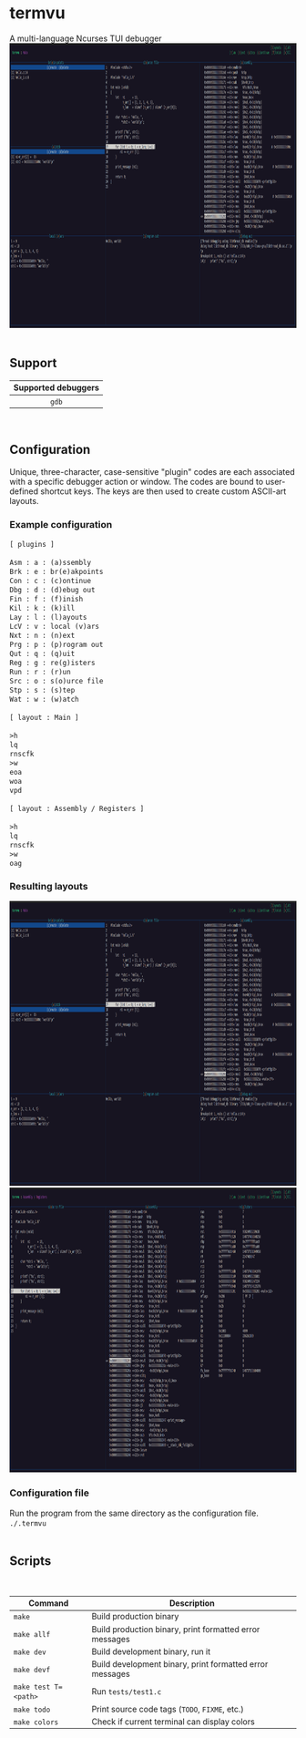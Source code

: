 
# termvu

A multi-language Ncurses TUI debugger
<br />
<img src='./misc/layout1.png' height='500px'>
<br /><br />

## Support

| Supported debuggers |
| :--------: |
| `gdb` |
<br />

## Configuration

Unique, three-character, case-sensitive "plugin" codes are each associated with a specific debugger action or window. The codes are bound to user-defined shortcut keys. The keys are then used to create custom ASCII-art layouts.
<br />

### Example configuration

```
[ plugins ]

Asm : a : (a)ssembly
Brk : e : br(e)akpoints
Con : c : (c)ontinue
Dbg : d : (d)ebug out
Fin : f : (f)inish
Kil : k : (k)ill
Lay : l : (l)ayouts
LcV : v : local (v)ars
Nxt : n : (n)ext
Prg : p : (p)rogram out
Qut : q : (q)uit
Reg : g : re(g)isters
Run : r : (r)un
Src : o : s(o)urce file
Stp : s : (s)tep
Wat : w : (w)atch

[ layout : Main ]

>h
lq
rnscfk
>w
eoa
woa
vpd

[ layout : Assembly / Registers ]

>h
lq
rnscfk
>w
oag
```


### Resulting layouts

<img src='./misc/layout1.png' height='500px'>
<img src='./misc/layout2.png' height='500px'>
<br />


### Configuration file

Run the program from the same directory as the configuration file.
<br />
`./.termvu` 
<br /><br />

## Scripts
<br />

| Command                | Description |
|------------------------|-------------|
| `make`                 | Build production binary |
| `make allf`            | Build production binary, print formatted error messages |
| `make dev`	            | Build development binary, run it |
| `make devf`            | Build development binary, print formatted error messages |
| `make test T=<path>`   | Run `tests/test1.c` |
| `make todo`            | Print source code tags  (`TODO`, `FIXME`, etc.) |
| `make colors`	         | Check if current terminal can display colors |

<br /><br />

